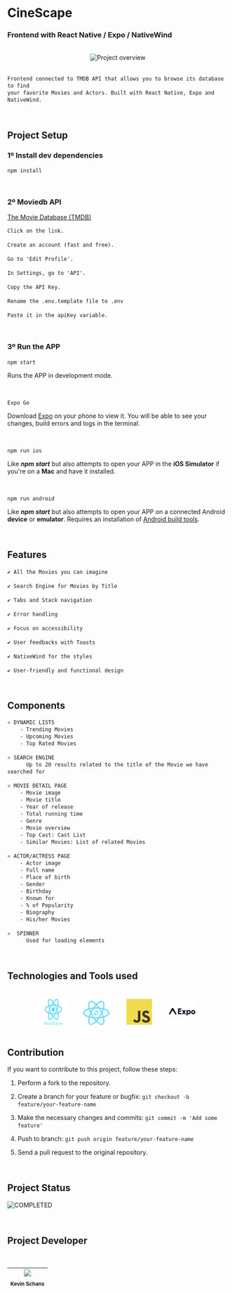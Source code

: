 # CineScape

### Frontend with React Native / Expo / NativeWind

<br>

<div align="center">
  <img
    src="public/readme/project-overview.gif"
    alt="Project overview"
    width="350"
  >
</div>

<br>

<div>

    Frontend connected to TMDB API that allows you to browse its database to find
    your favorite Movies and Actors. Built with React Native, Expo and NativeWind.

</div>

<br>

## Project Setup

  ### 1º Install dev dependencies

    npm install

<br>

  ### 2º Moviedb API

  [The Movie Database (TMDB)](https://www.themoviedb.org/)

  <div>

    Click on the link.

    Create an account (fast and free).

    Go to 'Edit Profile'.

    In Settings, go to 'API'.

    Copy the API Key.

    Rename the .env.template file to .env

    Paste it in the apiKey variable.

  </div>

<br>

  ### 3º Run the APP

    npm start

  Runs the APP in development mode.

  <br>

    Expo Go

  Download [Expo](https://expo.io) on your phone to view it.
  You will be able to see your changes, build errors and logs in the terminal.

  <br>

    npm run ios

  Like ***npm start*** but also attempts to open your APP in the
  **iOS Simulator** if you're on a **Mac** and have it installed.

  <br>

    npm run android

  Like ***npm start*** but also attempts to open your APP on a connected Android
  **device** or **emulator**. Requires an installation of [Android build tools](https://developer.android.com/studio).

<br>

## Features

<div>

    ✔️ All the Movies you can imagine

    ✔️ Search Engine for Movies by Title

    ✔️ Tabs and Stack navigation

    ✔️ Error handling

    ✔️ Focus on accessibility

    ✔️ User feedbacks with Toasts

    ✔️ NativeWind for the styles

    ✔️ User-friendly and functional design

</div>

<br>

## Components

<div>

    ⚛️ DYNAMIC LISTS
        - Trending Movies
        - Upcoming Movies
        - Top Rated Movies

    ⚛️ SEARCH ENGINE
          Up to 20 results related to the title of the Movie we have searched for

    ⚛️ MOVIE DETAIL PAGE
        - Movie image
        - Movie title
        - Year of release
        - Total running time
        - Genre
        - Movie overview
        - Top Cast: Cast List
        - Similar Movies: List of related Movies

    ⚛️ ACTOR/ACTRESS PAGE
        - Actor image
        - Full name
        - Place of birth
        - Gender
        - Birthday
        - Known for
        - % of Popularity
        - Biography
        - His/her Movies

    ⚛️  SPINNER
          Used for loading elements

</div>

<br>

## Technologies and Tools used

<div align="center">
  <br>
  <a href="https://reactnative.dev/" target="_blank" rel="noreferrer"> <img src="public/readme/react-native.svg" alt="React Native" width="60" height="65" style="margin-right: 34px" /></a>
  <a href="https://www.nativewind.dev/" target="_blank" rel="noreferrer"> <img src="public/readme/nativewind.svg" alt="Nativewind" width="60" height="55" style="margin-right: 34px" /></a>
  <a href="https://developer.mozilla.org/en-US/docs/Web/JavaScript" target="_blank" rel="noreferrer"> <img src="https://raw.githubusercontent.com/devicons/devicon/master/icons/javascript/javascript-original.svg" alt="JavaScript" width="60" height="60" style="margin-right: 34px" /></a>
  <a href="https://expo.dev/" target="_blank" rel="noreferrer"> <img src="public/readme/expo.svg" alt="Expo" width="60" height="60" /></a>

</div>

<br>

## Contribution

If you want to contribute to this project, follow these steps:

1. Perform a fork to the repository.

2. Create a branch for your feature or bugfix: `git checkout -b feature/your-feature-name`

3. Make the necessary changes and commits:  `git commit -m 'Add some feature'`

4. Push to branch: `git push origin feature/your-feature-name`

5. Send a pull request to the original repository.

<br>

## Project Status

![COMPLETED](https://img.shields.io/badge/COMPLETED-green.svg)

<br>

## Project Developer

<br>

| [<img src="https://avatars.githubusercontent.com/u/122877560?v=4" width=115><br><sub>Kevin Schans</sub>](https://github.com/KevinVanDerSchans) |
:------------------------------------------------------------------------------------------------------------------------------------------: |
